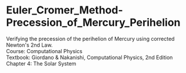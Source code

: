 # Euler_Cromer_Method-Precession_of_Mercury_Perihelion 
Verifying the precession of the perihelion of Mercury using corrected Newton's 2nd Law. <br />
Course: Computational Physics <br />
Textbook: Giordano & Nakanishi, Computational Physics, 2nd Edition <br />
Chapter 4: The Solar System
